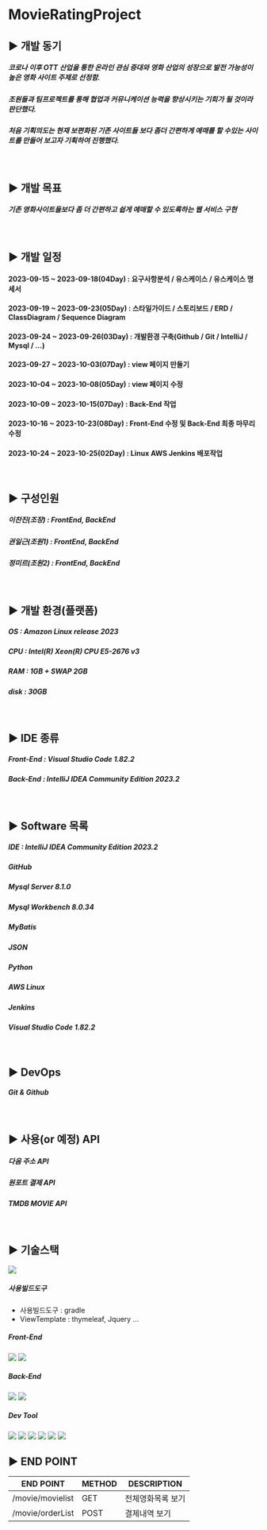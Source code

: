 MovieRatingProject
=

## ▶️ 개발 동기

##### 코로나 이후 OTT 산업을 통한 온라인 관심 증대와 영화 산업의 성장으로 발전 가능성이 높은 영화 사이트 주제로 선정함.
##### 조원들과 팀프로젝트를 통해 협업과 커뮤니케이션 능력을 향상시키는 기회가 될 것이라 판단했다.
##### 처음 기획의도는 현재 보편화된 기존 사이트들 보다 좀더 간편하게 예매를 할 수있는 사이트를 만들어 보고자 기획하여 진행했다. 

<br/>

## ▶️ 개발 목표

##### 기존 영화사이트들보다 좀 더 간편하고 쉽게 예매할 수 있도록하는 웹 서비스 구현 

<br/>

## ▶️ 개발 일정
#### 2023-09-15 ~ 2023-09-18(04Day) : 요구사항분석 / 유스케이스 / 유스케이스 명세서 
#### 2023-09-19 ~ 2023-09-23(05Day) : 스타일가이드 / 스토리보드 / ERD / ClassDiagram / Sequence Diagram
#### 2023-09-24 ~ 2023-09-26(03Day) : 개발환경 구축(Github / Git / IntelliJ / Mysql / ...)
#### 2023-09-27 ~ 2023-10-03(07Day) : view 페이지 만들기
#### 2023-10-04 ~ 2023-10-08(05Day) : view 페이지 수정
#### 2023-10-09 ~ 2023-10-15(07Day) : Back-End 작업
#### 2023-10-16 ~ 2023-10-23(08Day) : Front-End 수정 및 Back-End 최종 마무리 수정
#### 2023-10-24 ~ 2023-10-25(02Day) : Linux AWS Jenkins 배포작업

<br/>

## ▶️ 구성인원 

##### 이찬진(조장)  : FrontEnd, BackEnd
##### 권일근(조원1) : FrontEnd, BackEnd 
##### 정미르(조원2) : FrontEnd, BackEnd 
<br/>

## ▶️ 개발 환경(플랫폼)

##### OS : Amazon Linux release 2023
##### CPU : Intel(R) Xeon(R) CPU E5-2676 v3
##### RAM : 1GB + SWAP 2GB
##### disk : 30GB

<br/>

## ▶️ IDE 종류

##### Front-End : Visual Studio Code 1.82.2

##### Back-End : IntelliJ IDEA Community Edition 2023.2
<br/>

## ▶️ Software 목록

##### IDE : IntelliJ IDEA Community Edition 2023.2
##### GitHub
##### Mysql Server 8.1.0
##### Mysql Workbench 8.0.34
##### MyBatis
##### JSON
##### Python
##### AWS Linux
##### Jenkins
##### Visual Studio Code 1.82.2

<br/>

## ▶️ DevOps 

##### Git & Github
<br/>



## ▶️ 사용(or 예정) API

##### 다음 주소 API
##### 원포트 결제 API
##### TMDB MOVIE API

<br/>

## ▶️ 기술스택
<img src="https://img.shields.io/badge/github-181717?style=for-the-badge&logo=github&logoColor=white">

##### 사용빌드도구
- 사용빌드도구 : gradle
- ViewTemplate : thymeleaf, Jquery ...

##### Front-End
<img src="https://img.shields.io/badge/css3-1572B6?style=for-the-badge&logo=css3&logoColor=white">
<img src="https://img.shields.io/badge/html5-E34F26?style=for-the-badge&logo=html5&logoColor=white">

##### Back-End 
<img src="https://img.shields.io/badge/java-%23ED8B00.svg?style=for-the-badge&logo=java&logoColor=white"/>
<img src="https://img.shields.io/badge/mysql-4479A1?style=for-the-badge&logo=mysql&logoColor=white">

##### Dev Tool
<img src="https://img.shields.io/badge/SpringBoot-6DB33F.svg?style=for-the-badge&logo=springboot&logoColor=white">
<img src="https://img.shields.io/badge/intellijidea-000000.svg?style=for-the-badge&logo=intellijidea&logoColor=white">
<img src="https://img.shields.io/badge/javascript-F7DF1E?style=for-the-badge&logo=javascript&logoColor=white">
<img src="https://img.shields.io/badge/springsecurity-6DB33F?style=for-the-badge&logo=springsecurity&logoColor=white">
<img src="https://img.shields.io/badge/AWS-232F3E.svg?style=for-the-badge&logo=amazonaws&logoColor=white">
<img src="https://img.shields.io/badge/Linux-FCC624?style=for-the-badge&logo=linux&logoColor=black"/>





<br/>

## ▶️ END POINT 

|END POINT|METHOD|DESCRIPTION|
|------|---|---|
|/movie/movielist|GET| 전체영화목록 보기
|/movie/orderList|POST| 결제내역 보기
<br/>







